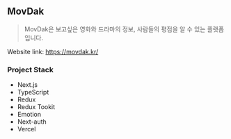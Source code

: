## MovDak

> MovDak은 보고싶은 영화와 드라마의 정보, 사람들의 평점을 알 수 있는 플랫폼 입니다.

Website link: https://movdak.kr/

### Project Stack
- Next.js
- TypeScript
- Redux
- Redux Tookit
- Emotion
- Next-auth
- Vercel
